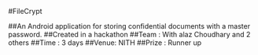 #FileCrypt

##An Android application for storing confidential documents with a master password.
##Created in a hackathon
##Team : With alaz Choudhary and 2 others
##Time : 3 days
##Venue: NITH
##Prize : Runner up
